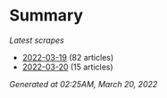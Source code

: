 # Summary
*Latest scrapes*
* [2022-03-19](https://github.com/nuuuwan/news_lk/blob/data/news_lk.2022-03-19.json) (82 articles)
* [2022-03-20](https://github.com/nuuuwan/news_lk/blob/data/news_lk.2022-03-20.json) (15 articles)

*Generated at 02:25AM, March 20, 2022*